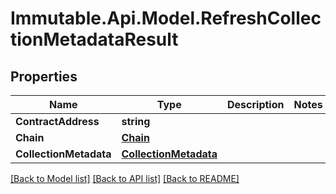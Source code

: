 # Immutable.Api.Model.RefreshCollectionMetadataResult

## Properties

Name | Type | Description | Notes
------------ | ------------- | ------------- | -------------
**ContractAddress** | **string** |  | 
**Chain** | [**Chain**](Chain.md) |  | 
**CollectionMetadata** | [**CollectionMetadata**](CollectionMetadata.md) |  | 

[[Back to Model list]](../README.md#documentation-for-models) [[Back to API list]](../README.md#documentation-for-api-endpoints) [[Back to README]](../README.md)

